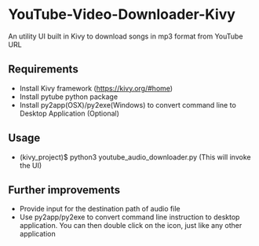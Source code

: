 # YouTube-Video-Downloader-Kivy

An utility UI built in Kivy to download songs in mp3 format from YouTube URL

## Requirements
- Install Kivy framework (https://kivy.org/#home)
- Install pytube python package
- Install py2app(OSX)/py2exe(Windows) to convert command line to Desktop Application (Optional)

## Usage
- (kivy_project)$ python3 youtube_audio_downloader.py (This will invoke the UI)

## Further improvements
- Provide input for the destination path of audio file
- Use py2app/py2exe to convert command line instruction to desktop application. You can then double click on the icon, just like any other application
